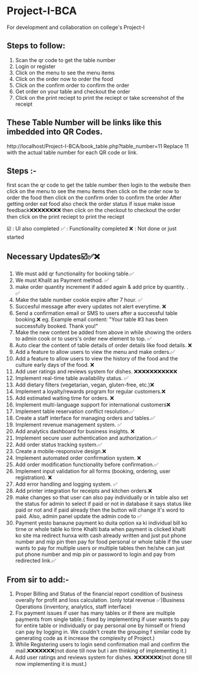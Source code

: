 # Project-I-BCA
For development and collaboration on college's Project-I

<!-- 
This is History themed Resturant Website
It can be used to take order from table on login page 
The customer can read history of the food and the culture early days of the food  -->

## Steps to follow:
1. Scan the qr code to get the table number
2. Login or register
3. Click on the menu to see the menu items
4. Click on the order now to order the food
5. Click on the confirm order to confirm the order
6. Get order on your table and checkout the order
7. Click on the print reciept to print the reciept or take screenshot of the receipt

## These Table Number will be links like this imbedded into QR Codes.
http://localhost/Project-I-BCA/book_table.php?table_number=11
Replace 11 with the actual table number for each QR code or link.

## Steps :-
first scan the qr code to get the table number
then login to the website
then click on the menu to see the menu items
then click on the order now to order the food
then click on the confirm order to confirm the order
After getting order eat food also check the order status if issue make issue feedback❌❌❌❌❌❌❌❌
then click on the checkout to checkout the order
then click on the print reciept to print the reciept


☑️ : UI also completed
✅ : Functionality completed
❌ : Not done or just started
## Necessary Updates☑️✅❌
1. We must add qr functionality for booking table.✅
2. We must Khalit as Payment method. ✅
3. make order quantity increment if added again & add price by quantity. . ✅
4. Make the table number cookie expire after 7 hour. ✅
5. Succesful message after every updates not alert everytime. ❌
6. Send a confirmation email or SMS to users after a successful table booking.❌
        eg. Example email content: "Your table #3 has been successfully booked. Thank you!"
7. Make the new content be added from above in while showing the orders to admin cook or to users's order new element to top. ✅
8. Auto clear the content of table details of order details like food details. ❌ 
9. Add a feature to allow users to view the menu and make orders.✅
10. Add a feature to allow users to view the history of the food and the culture early days of the food. ❌
11. Add user ratings and reviews system for dishes. ❌❌❌❌❌❌❌❌❌❌❌
12. Implement real-time table availability status. ✅
13. Add dietary filters (vegetarian, vegan, gluten-free, etc.)❌
14. Implement a loyalty/rewards program for regular customers.❌
15. Add estimated waiting time for orders. ❌
16. Implement multi-language support for international customers❌
17. Implement table reservation conflict resolution.✅
18. Create a staff interface for managing orders and tables.✅
19. Implement revenue management system. ✅
20. Add analytics dashboard for business insights. ❌
21. Implement secure user authentication and authorization.✅
22. Add order status tracking system.✅
23. Create a mobile-responsive design.❌
24. Implement automated order confirmation system. ❌
25. Add order modification functionality before confirmation.✅
26. Implement input validation for all forms (booking, ordering, user registration). ❌
27. Add error handling and logging system. ✅
28. Add printer integration for receipts and kitchen orders.❌
29. make changes so that user can also pay individually or in table also set the status for admin to select if paid or not in database it says status like paid or not and if paid already then the button will change it's word to paid. Also, admin panel update the admin code to ✅
30. Payment yesto banaune payment ko duita option xa ki individual bill ko tirne or whole table ko tirne
Khalti bata when payment is clicked khalti ko site ma redirect hunxa with cash already written and just put phone number and mip pin then pay for food personal or whole table if the user wants to pay for multiple users or multiple tables then he/she can just put phone number and mip pin or password to login and pay from redirected link.✅

## From sir to add:-
1. Proper Billing and Status of the financial report condition of business overally for profit and loss calculation. (only total revenue ✅)Business Operations (inventory, analytics, staff interface)
2. Fix payment issues if user has many tables or if there are multiple payments from single table.( fixed by implementing if user wants to pay for entire table or individually or pay personal one by himself or friend can pay by logging in. We couldn't create the grouping f similar code by generating code as it increase the complexity of Project.)
3. While Registering users to login send confirmation mail and confirm the mail.❌❌❌❌❌❌❌(not done till now but i am thinking of implementing it.)
4. Add user ratings and reviews system for dishes. ❌❌❌❌❌❌❌(not done till now implementing it is must.)

